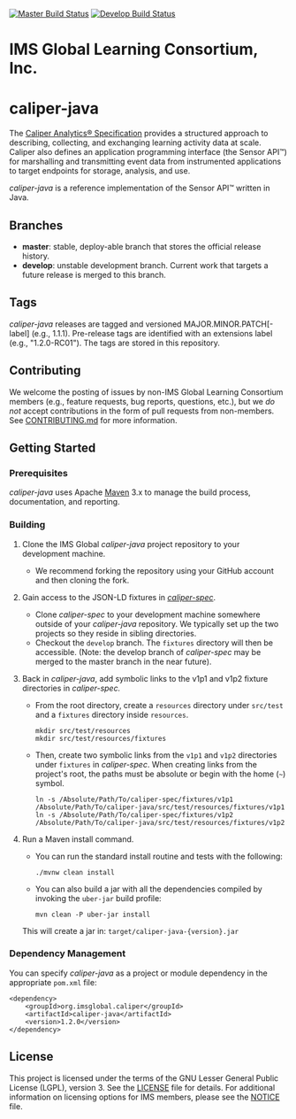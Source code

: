 [![Master Build Status](https://img.shields.io/travis/IMSGlobal/caliper-java.svg?label=master)](https://travis-ci.org/IMSGlobal/caliper-java)
[![Develop Build Status](https://img.shields.io/travis/IMSGlobal/caliper-java/develop.svg?label=develop)](https://travis-ci.org/IMSGlobal/caliper-java/develop)

# IMS Global Learning Consortium, Inc.

# caliper-java
The [Caliper Analytics® Specification](https://www.imsglobal.org/caliper/v1p1/caliper-spec-v1p1) 
provides a structured approach to describing, collecting, and exchanging learning activity data at 
scale. Caliper also defines an application programming interface (the Sensor API™) for marshalling 
and transmitting event data from instrumented applications to target endpoints for storage, 
analysis, and use.

*caliper-java* is a reference implementation of the Sensor API™ written in Java.

## Branches
* __master__: stable, deploy-able branch that stores the official release history.  
* __develop__: unstable development branch. Current work that targets a future release is merged 
to this branch.

## Tags
*caliper-java* releases are tagged and versioned MAJOR.MINOR.PATCH\[-label\] (e.g., 1.1.1). 
Pre-release tags are identified with an extensions label (e.g., "1.2.0-RC01"). The tags are stored 
in this repository.

## Contributing
We welcome the posting of issues by non-IMS Global Learning Consortium members (e.g., feature 
requests, bug reports, questions, etc.), but we *do not* accept contributions in the form of pull 
requests from non-members. See [CONTRIBUTING.md](./CONTRIBUTING.md) for more 
information.

## Getting Started

### Prerequisites
*caliper-java* uses Apache [Maven](https://maven.apache.org/) 3.x to manage the build process, 
documentation, and reporting.

### Building

1) Clone the IMS Global *caliper-java* project repository to your development machine. 

    * We recommend forking the repository using your GitHub account and then cloning the fork.

2) Gain access to the JSON-LD fixtures in [*caliper-spec*](https://github.com/imsglobal/caliper-spec).
    * Clone *caliper-spec* to your development machine somewhere outside of your *caliper-java* repository. We 
      typically set up the two projects so they reside in sibling directories.
    * Checkout the `develop` branch. The `fixtures` directory will then be accessible. (Note: the develop branch of 
      *caliper-spec* may be merged to the master branch in the near future).

3) Back in *caliper-java*, add symbolic links to the v1p1 and v1p2 fixture directories in *caliper-spec.*
    * From the root directory, create a `resources` directory under `src/test` and a `fixtures` directory inside 
      `resources`.
        ```
        mkdir src/test/resources
        mkdir src/test/resources/fixtures 
        ```
      
    * Then, create two symbolic links from the `v1p1` and `v1p2` directories under `fixtures` in *caliper-spec*. When 
      creating links from the project's root, the paths must be absolute or begin with the home (`~`) symbol.
        ```
        ln -s /Absolute/Path/To/caliper-spec/fixtures/v1p1 /Absolute/Path/To/caliper-java/src/test/resources/fixtures/v1p1
        ln -s /Absolute/Path/To/caliper-spec/fixtures/v1p2 /Absolute/Path/To/caliper-java/src/test/resources/fixtures/v1p2   
        ```

4) Run a Maven install command.
    
    * You can run the standard install routine and tests with the following:
        ```
        ./mvnw clean install
        ```

    * You can also build a jar with all the dependencies compiled by invoking the `uber-jar` build profile:
        ```
        mvn clean -P uber-jar install
        ```

    This will create a jar in: `target/caliper-java-{version}.jar`

### Dependency Management
You can specify *caliper-java* as a project or module dependency in the appropriate `pom.xml` file:

```
<dependency>
    <groupId>org.imsglobal.caliper</groupId>
    <artifactId>caliper-java</artifactId>
    <version>1.2.0</version>
</dependency>
```  

## License
This project is licensed under the terms of the GNU Lesser General Public License (LGPL), version 3. 
See the [LICENSE](./LICENSE) file for details. For additional information on licensing options for 
IMS members, please see the [NOTICE](./NOTICE.md) file.